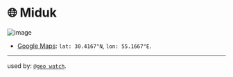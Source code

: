 # 🌐 Miduk


![image](https://github.com/kamangir/assets/blob/main/geo-watch-2025-05-23-1agoh4/geo-watch-2025-05-23-1agoh4.gif?raw=true)

 - [Google Maps](https://maps.app.goo.gl/vaVBoDgci6kJP2KEA): `lat: 30.4167"N`, `lon: 55.1667"E`.

---

used by: [`@geo watch`](../../).

